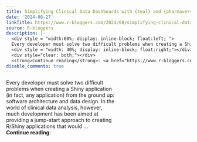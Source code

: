 ```yaml
---
title: Simplifying Clinical Data Dashboards with {teal} and {pharmaverseadam}
date: '2024-08-27'
linkTitle: https://www.r-bloggers.com/2024/08/simplifying-clinical-data-dashboards-with-teal-and-pharmaverseadam/
source: R-bloggers
description: |-
  <div style = "width:60%; display: inline-block; float:left; ">
  Every developer must solve two difficult problems when creating a Shiny application (in fact, any application) from the ground up: software architecture and data design. In the world of clinical data analysis, however, much development has been aimed at providing a jump-start approach to creating R/Shiny applications that would ...</div>
  <div style = "width: 40%; display: inline-block; float:right;"></div>
  <div style="clear: both;"></div>
  <strong>Continue reading</strong>: <a href="https://www.r-bloggers.com/2024/08/simplifying-clinic ...
disable_comments: true
---
```

<div style = "width:60%; display: inline-block; float:left; ">
Every developer must solve two difficult problems when creating a Shiny application (in fact, any application) from the ground up: software architecture and data design. In the world of clinical data analysis, however, much development has been aimed at providing a jump-start approach to creating R/Shiny applications that would ...</div>
<div style = "width: 40%; display: inline-block; float:right;"></div>
<div style="clear: both;"></div>
<strong>Continue reading</strong>: <a href="https://www.r-bloggers.com/2024/08/simplifying-clinic ...